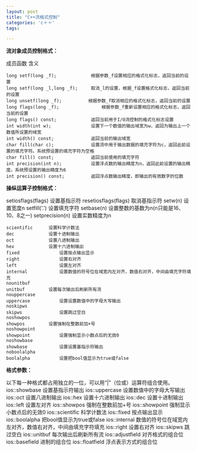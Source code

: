 ```yaml
---
layout: post
title: "C++流格式控制"
categories: 'c＋＋'
tags:

---
```


**流对象成员控制格式：**

<pr>
    成员函数    				含义
 
    long setf(long _f);				根据参数_f设置相应的格式化标志，返回当前的设置
    long setf(long _l,long _f);		取消_l的设置，根据_f设置格式化标志，返回当前的设置
    long unsetf(long _f);          根据参数_f取消相应的格式化标志，返回当前的设置
    long flags(long _f);				根据参数_f重新设置相应的格式化标志，返回当前的设置
    long flags() const;				返回当前用于I/O流控制的格式化标志设置
    int width(int w);				设置下一个数值的输出域宽为w，返回为输出上一个数值所设置的域宽
    int width() const;				返回当前的输出域宽
    char fill(char c);				设置流中用于输出数据的填充字符为c，返回此前设置的填充字符。系统预设置的填充字符为空格
    char fill() const;				返回当前使用的填充字符
    int precision(int n);			设置浮点数的输出精度为n，返回此前设置的输出精度。系统预设置的输出精度为6
    int precision() const;			返回浮点数输出精度，即输出的有效数字的位数
</pr>


**操纵运算子控制格式：**

<pr>
    setiosflags(flags)			设置基指示符
    resetiosflags(flags)			取消基指示符
    setw(n)						设置宽度n
    setfill('.')					设置填充字符
    setbase(n)					设置整数的基数为n(n只能是16、10、8之一)
    setprecision(n)				设置实数精度为n

    scientific		设置科学计数法
    dec				设置十进制输出
    oct				设置八进制输出
    hex				设置十六进制输出
    fixed				设置按点输出显示
    right				设置右对齐
    left				设置左对齐
    internal			设置数值的符号位在域宽内左对齐，数值右对齐，中间由填充字符填充 
    nounitbuf
    unitbuf			设置每次输出后刷新所有流 
    nouppercase
    uppercase			设置设置数值中的字母大写输出
    noskipws
    skipws				设置跳过空白
    noshowpos
    showpos			设置强制在整数前加+号
    noshowpoint
    showpoint			设置强制显示小数点后的无效0
    noshowbase
    showbase			设置设置基指示符输出
    noboolalpha
    boolalpha			设置把bool值显示为true或false
</pr>

**格式参数：**

<pr>
    以下每一种格式都占用独立的一位，可以用“|”（位或）运算符组合使用。
    ios::showbase			设置基指示符输出
    ios::uppercase		设置数值中的字母大写输出
    ios::oct			 	设置八进制输出
    ios::hex			 	设置十六进制输出
    ios::dec			 	设置十进制输出
    ios::left				设置左对齐
    ios::showpos		 	强制在整数前加+号
    ios::showpoint	   	强制显示小数点后的无效0
    ios::scientific	  	科学计数法
    ios::fixed		   	按点输出显示
    ios::boolalpha	   	把bool值显示为true或false
    ios::internal			数值的符号位在域宽内左对齐，数值右对齐，中间由填充字符填充   
    ios::right	   		设置右对齐
    ios::skipws	  		跳过空白
    ios::unitbuf 			每次输出后刷新所有流   
    ios::adjustfield	 	对齐格式的组合位
    ios::basefield		进制的组合位
    ios::floatfield		浮点表示方式的组合位
</pr>


